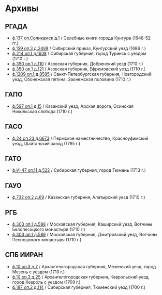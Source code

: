 
# Архивы

## РГАДА

* [ф.137 оп.Соликамск д.1](/Источники/РГАДА/137_Соликамск_1.md) / Селебные книги города Кунгура (1648-52 гг.)
* [ф.159 оп.3 д.2488](/Источники/РГАДА/159_3_2488.md) / Сибирский приказ, Кунгурский уезд (1686 г.)
* [ф.214 оп.1 д.1608](/Источники/РГАДА/214_1_1608.md) / Сибирская губерния, город Туринск с уездом (1710 г.)
* [ф.350 оп.1 д.110](/Источники/РГАДА/350_1_110.md) / Азовская губерния, Добренский уезд (1710 г.)
* [ф.350 оп.1 д.121](/Источники/РГАДА/350_1_121.md) / Азовская губерния, Ефремовский уезд (1710 г.)
* [ф.1209 оп.1 д.8585](/Источники/РГАДА/1209_1_8585.md) / Санкт-Петербургская губерния, Новгородский уезд, Обонежская пятина, Заонежская половина (1710 г.)

## ГАПО

* [ф.597 оп.1 д.15](/Источники/ГАПО/597_1_15.md) / Казанский уезд, Арская дорога, Осинская Никольская слобода (1710 г.)

## ГАСО

* [ф.24 оп.23 д.6673](/Источники/ГАСО/24_23_6673.md) / Пермское наместничество, Красноуфимский уезд, Шайтанский завод (1795 г.)

## ГАТО

* [ф.И-47 оп.11 д.522](/Источники/ГАТО/47_11_523.md) / Сибирская губерния, город Тюмень (1713 г.)

## ГАУО

* [ф.732 оп.2 д.69](/Источники/ГАУО/732_2_69.md) / Казанская губерния, Алатырский уезд (1710 г.)

## РГБ

* [ф.303 оп.1 д.588](/Источники/РГБ/303_1_588.md) / Московская губерния, Каширский уезд, Вотчины Белопесоцкого монастыря (1710 г.)
* [ф.303 оп.1 д.589](/Источники/РГБ/303_1_589.md) / Московская губерния, Дмитровский уезд, Вотчины Песношского монастыря (1710 г.)

## СПБ ИИРАН

* [ф.10 оп.3 д.7](/Источники/СПБ%20ИИРАН/10_3_7.md) / Архангелогородская губерния, Мезенский уезд, город Мезень с уездом (1710 г.)
* [ф.10 оп.3 д.25](/Источники/СПБ%20ИИРАН/10_3_25.md) / Архангелогородская губерния, Кеврольский уезд, город Кевроль с уездом (1709 г.)
* [ф.187 оп.2 д.114](/Источники/СПБ%20ИИРАН/187_2_114.md) / Сибирская губерния, Тюменский уезд (1700 г.)
